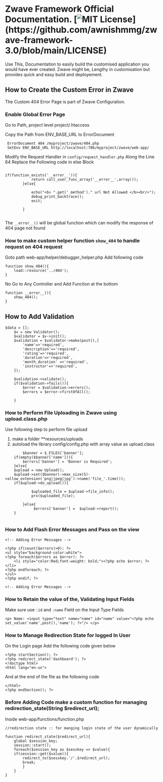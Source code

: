 
# Zwave Framework Official Documentation. [![MIT License](https://img.shields.io/apm/l/atomic-design-ui.svg?)](https://github.com/awnishmmg/zwave-framework-3.0/blob/main/LICENSE)
Use This, Documentation to easily build the customised application you would have ever created.
Zwave might be, Lengthy in customisation but provides
quick and easy build and deployement.

## How to Create the Custom Error in Zwave

The Custom 404 Error Page is part of Zwave Configuration.
### Enable Global Error Page
Go to Path, project level project/.htaccess

Copy the Path from ENV_BASE_URL to ErrorDocument
```
 ErrorDocument 404 /myproject/zwave/404.php
 SetEnv ENV_BASE_URL http://localhost:786/myproject/zwave/web-app/
```
Modify the Request Handler in ``` config/request_handler.php ```
Along the Line 64 Replace the Following code in else Block

```

if(function_exists('__error__')){
			return call_user_func_array('__error__',array());
		}else{

			echo("<b> ".get('_method')." url Not Allowed </b><br/>");
			debug_print_backtrace();
			exit;

		}


```
The ``` __error__() ``` will be global function which can modify the response of 404 page not found

### How to make custom helper function ``` show_404 ``` to handle request on 404 request
Goto path web-app/helper/debugger_helper.php Add following code

```
function show_404(){
	load::resource('../404');
}

```
No Go to Any Controller and Add Function at the bottom

```
function __error__(){
	show_404();
}
```
## How to Add Validation 
```
$data = [];
	$v = new Validator();
	$validator = $v->init();
	$validation = $validator->make(post(),[
		'name'=>'required',
		'description'=>'required',
		'rating'=>'required',
		'duration'=>'required',
		'month_duration' =>'required',
		'instructor'=>'required',
	]);

	$validation->validate();
	if($validation->fails()){
		$error = $validation->errors();
		$errors = $error->firstOfAll();

	}

```
### How to Perform File Uploading in Zwave using upload.class.php 
Use following step to perform file upload
1. make a folder **resources/uploads
2. autoload the library config/config.php with array value as upload.class
```
		$banner = $_FILES['banner'];
	if(empty($banner['name'])){
		$errors['banner'] = 'Banner is Required';
	}else{
	$upload = new Upload();
	$upload->set($banner)->max_size(5)->allow_extension('png|jpeg|jpg')->name('file_'.time());
	if($upload->do_upload()){

			$uploaded_file = $upload->file_info();
			prx($uploaded_file);

		}else{
			 $errors['banner'] =  $upload->report();
	}


```
### How to Add Flash Error Messages and Pass on the view 
```
<!-- Adding Error Messages -->

<?php if(count($errors)>0): ?>
<ul style="background-color:white">
<?php foreach($errors as $error): ?>
	<li style="color:Red;font-weight: bold;"><?php echo $error; ?></li>
<?php endforeach; ?>
</ul>
<?php endif; ?>

<!-- Adding Error Messages -->
```
### How to Retain the value of the, Validating Input Fields
Make sure use ``` :id ``` and ``` :name ``` Field on the Input Type Fields 
```
<p> Name: <input type="text" name="name" id="name" value="<?php echo set_value('name',post(),'name'); ?>"/> </p>

```

### How to Manage Redirection State for logged In User
On the Login page Add the following code given below
```
<?php startSection(); ?>
<?php redirect_state('dashboard'); ?>
<!doctype html>
<html lang="en-us">
```

And at the end of the file as the following code
```
</html>
<?php endSection(); ?>
```

### Before Adding Code make a custom function for managing redirection_state(String $redirect_url);
Inside web-app/functions/function.php 
```
//redirection state :: for manging login state of the user dynamically

function redirect_state($redirect_url){
	global $session_key;
	session::start();
	foreach($session_key as $sesskey => $value){
	if(session::get($value)){
		redirect_to($sesskey.'/'.$redirect_url);
		break;
		}
	}
}


```
